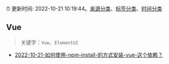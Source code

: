 :alarm_clock: 更新时间: 2022-10-21 10:19:44。[来源分类](../README.md)、[标签分类](../TAGS.md)、[时间分类](../TIMELINE.md)

## Vue


> 关键字：`Vue`、`ElementUI`



- [2022-10-21-如何使用-npm-install-<git-URL>的方式安装-vue-这个依赖？](https://www.v2ex.com/t/888751) 